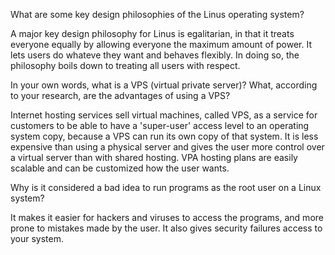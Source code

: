 What are some key design philosophies of the Linus operating system? 

A major key design philosophy for Linus is egalitarian, in that it treats everyone equally by allowing everyone the maximum amount of power. It lets users do whateve they want and behaves flexibly. In doing so, the philosophy boils down to treating all users with respect. 

In your own words, what is a VPS (virtual private server)? What, according to your research, are the advantages of using a VPS?

Internet hosting services sell virtual machines, called VPS, as a service for customers to be able to have a 'super-user' access level to an operating system copy, because a VPS can run its own copy of that system. It is less expensive than using a physical server and gives the user more control over a virtual server than with shared hosting. VPA hosting plans are easily scalable and can be customized how the user wants. 

Why is it considered a bad idea to run programs as the root user on a Linux system?

It makes it easier for hackers and viruses to access the programs, and more prone to mistakes made by the user. It also gives security failures access to your system. 
